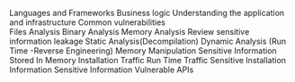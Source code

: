Languages and Frameworks
Business logic
Understanding the application and infrastructure
Common vulnerabilities	
Files Analysis
Binary Analysis
Memory Analysis
Review sensitive information leakage
Static Analysis(Decompilation)
Dynamic Analysis (Run Time -Reverse Engineering)
Memory Manipulation
Sensitive Information Stored In Memory
Installation Traffic
Run Time Traffic
Sensitive Installation Information
Sensitive Information
Vulnerable APIs
